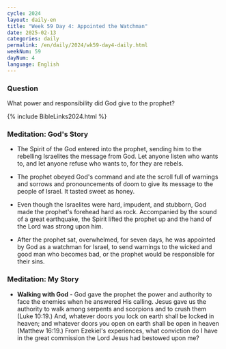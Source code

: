 ```yaml
---
cycle: 2024
layout: daily-en
title: "Week 59 Day 4: Appointed the Watchman"
date: 2025-02-13
categories: daily
permalink: /en/daily/2024/wk59-day4-daily.html
weekNum: 59
dayNum: 4
language: English
---
```


### Question     
What power and responsibility did God give to the prophet?

{% include BibleLinks2024.html %}

### Meditation: God's Story   
+ The Spirit of the God entered into the prophet, sending him to the rebelling Israelites the message from God. Let anyone listen who wants to, and let anyone refuse who wants to, for they are rebels. 

+ The prophet obeyed God's command and ate the scroll full of warnings and sorrows and pronouncements of doom to give its message to the people of Israel. It tasted sweet as honey. 

+ Even though the Israelites were hard, impudent, and stubborn, God made the prophet's forehead hard as rock. Accompanied by the sound of a great earthquake, the Spirit lifted the prophet up and the hand of the Lord was strong upon him. 

+ After the prophet sat, overwhelmed, for seven days, he was appointed by God as a watchman for Israel, to send warnings to the wicked and good man who becomes bad, or the prophet would be responsible for their sins. 

### Meditation: My Story   
+ **Walking with God** - God gave the prophet the power and authority to face the enemies when he answered His calling. Jesus gave us the authority to walk among serpents and scorpions and to crush them (Luke 10:19.) And, whatever doors you lock on earth shall be locked in heaven; and whatever doors you open on earth shall be open in heaven (Matthew 16:19.) From Ezekiel's experiences, what conviction do I have in the great commission the Lord Jesus had bestowed upon me? 
